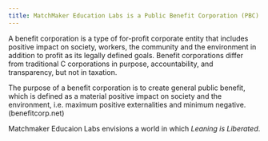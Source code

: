```yaml
---
title: MatchMaker Education Labs is a Public Benefit Corporation (PBC)
---
```

A benefit corporation is a type of for-profit corporate entity that includes positive impact on society,
workers, the community and the environment in addition to profit as its legally defined goals. Benefit
corporations differ from traditional C corporations in purpose, accountability, and transparency, but not in
taxation.

The purpose of a benefit corporation is to create general public benefit, which is defined as a material
positive impact on society and the environment, i.e. maximum positive externalities and minimum
negative. (benefitcorp.net)

Matchmaker Educaion Labs envisions a world in which *Leaning is Liberated*.
